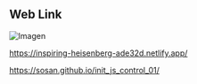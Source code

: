 ## Web Link

![Imagen](./imges/muestra.png)

https://inspiring-heisenberg-ade32d.netlify.app/


https://sosan.github.io/init_js_control_01/



